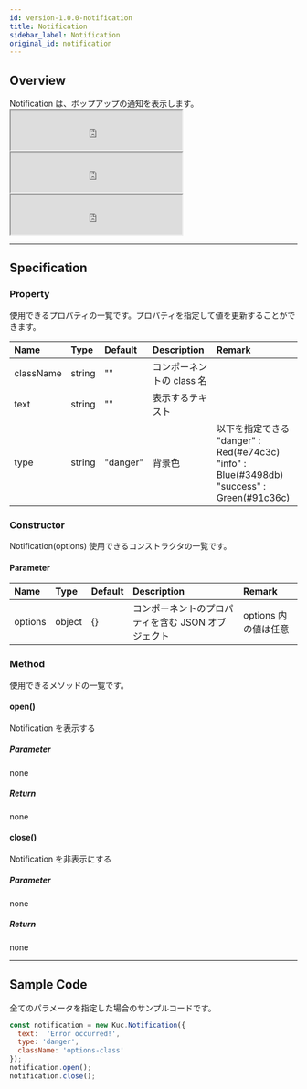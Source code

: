 ```yaml
---
id: version-1.0.0-notification
title: Notification
sidebar_label: Notification
original_id: notification
---
```


## Overview

Notification は、ポップアップの通知を表示します。 <iframe src="https://kuc-storybook.netlify.app/iframe.html?id=notification--documentinfo" title="notification info image" height="70px" mark="crwd-mark"></iframe> <iframe src="https://kuc-storybook.netlify.app/iframe.html?id=notification--documentsuccess" title="notification success image" height="70px" mark="crwd-mark"></iframe> <iframe src="https://kuc-storybook.netlify.app/iframe.html?id=notification--documenterror" title="notification error image" height="70px" mark="crwd-mark"></iframe>

---

## Specification

### Property

使用できるプロパティの一覧です。プロパティを指定して値を更新することができます。

| Name      | Type   | Default  | Description      | Remark                                                                                                        |
|:--------- |:------ |:-------- |:---------------- |:------------------------------------------------------------------------------------------------------------- |
| className | string | ""       | コンポーネントの class 名 |                                                                                                               |
| text      | string | ""       | 表示するテキスト         |                                                                                                               |
| type      | string | "danger" | 背景色              | 以下を指定できる<br>"danger" : Red(#e74c3c)<br>"info" : Blue(#3498db)<br>"success" : Green(#91c36c) |

### Constructor

Notification(options) 使用できるコンストラクタの一覧です。

#### Parameter
| Name    | Type   | Default | Description                  | Remark         |
|:------- |:------ |:------- |:---------------------------- |:-------------- |
| options | object | {}      | コンポーネントのプロパティを含む JSON オブジェクト | options 内の値は任意 |

### Method

使用できるメソッドの一覧です。

#### open()
Notification を表示する

##### Parameter
none

##### Return
none

#### close()
Notification を非表示にする

##### Parameter
none

##### Return
none

---
## Sample Code

全てのパラメータを指定した場合のサンプルコードです。

```javascript
const notification = new Kuc.Notification({
  text:  'Error occurred!',
  type: 'danger',
  className: 'options-class'
});
notification.open();
notification.close();
```
